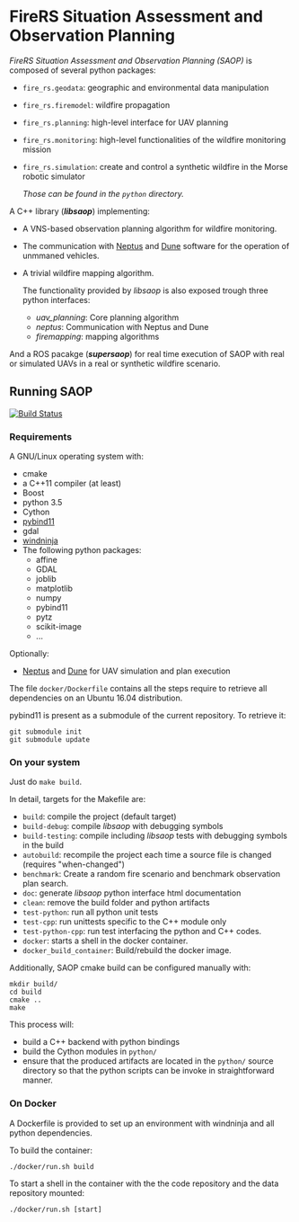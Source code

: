 # FireRS Situation Assessment and Observation Planning

*FireRS Situation Assessment and Observation Planning (SAOP)* is composed of several python packages:

 - ```fire_rs.geodata```: geographic and environmental data manipulation
 - ```fire_rs.firemodel```: wildfire propagation
 - ```fire_rs.planning```: high-level interface for UAV planning
 - ```fire_rs.monitoring```: high-level functionalities of the wildfire monitoring mission 
 - ```fire_rs.simulation```: create and control a synthetic wildfire in the Morse robotic simulator
 
   *Those can be found in the ```python``` directory.*

A C++ library (___libsaop___) implementing:
 - A VNS-based observation planning algorithm for wildfire monitoring.
 - The communication with [Neptus](https://github.com/LSTS/neptus) and [Dune](https://github.com/LSTS/dune) software for the operation of unmmaned vehicles.
 - A trivial wildfire mapping algorithm.
 
   The functionality provided by _libsaop_ is also exposed trough three python interfaces:
   - *uav_planning*: Core planning algorithm
   - *neptus*: Communication with Neptus and Dune
   - *firemapping*: mapping algorithms
 
And a ROS pacakge (___supersaop___) for real time execution of SAOP with real or simulated UAVs in a real or synthetic wildfire scenario.

## Running SAOP
[![Build Status](https://travis-ci.org/laas/fire-rs-saop.svg?branch=master)](https://travis-ci.org/laas/fire-rs-saop)
### Requirements

A GNU/Linux operating system with:

 - cmake
 - a C++11 compiler (at least)
 - Boost
 - python 3.5
 - Cython
 - [pybind11](https://github.com/pybind/pybind11/)
 - gdal
 - [windninja](https://github.com/firelab/windninja)
 - The following python packages:
    * affine
    * GDAL
    * joblib
    * matplotlib
    * numpy
    * pybind11
    * pytz
    * scikit-image
    * ...

Optionally:

 - [Neptus](https://github.com/lsts/neptus) and [Dune](https://github.com/lsts/dune) for UAV simulation and plan execution

The file `docker/Dockerfile` contains all the steps require to retrieve all dependencies on an Ubuntu 16.04 distribution.

pybind11 is present as a submodule of the current repository. To retrieve it:

    git submodule init
    git submodule update

### On your system

Just do `make build`.

In detail, targets for the Makefile are:

- `build`: compile the project (default target)
- `build-debug`: compile *libsaop* with debugging symbols
- `build-testing`: compile including *libsaop* tests with debugging symbols in the build
- `autobuild`: recompile the project each time a source file is changed (requires "when-changed")
- `benchmark`: Create a random fire scenario and benchmark observation plan search.
- `doc`: generate *libsaop* python interface html documentation
- `clean`: remove the build folder and python artifacts
- `test-python`: run all python unit tests
- `test-cpp`: run unittests specific to the C++ module only
- `test-python-cpp`: run test interfacing the python and C++ codes.
- `docker`: starts a shell in the docker container.
- `docker_build_container`: Build/rebuild the docker image. 

Additionally, SAOP cmake build can be configured manually with:

    mkdir build/
    cd build
    cmake ..
    make

This process will:
 - build a C++ backend with python bindings
 - build the Cython modules in `python/`
 - ensure that the produced artifacts are located in the `python/` source directory so that the python scripts can be invoke in straightforward manner.

### On Docker


A Dockerfile is provided to set up an environment with windninja and all python dependencies.

To build the container:

    ./docker/run.sh build

To start a shell in the container with the the code repository and the data repository mounted:

    ./docker/run.sh [start]
